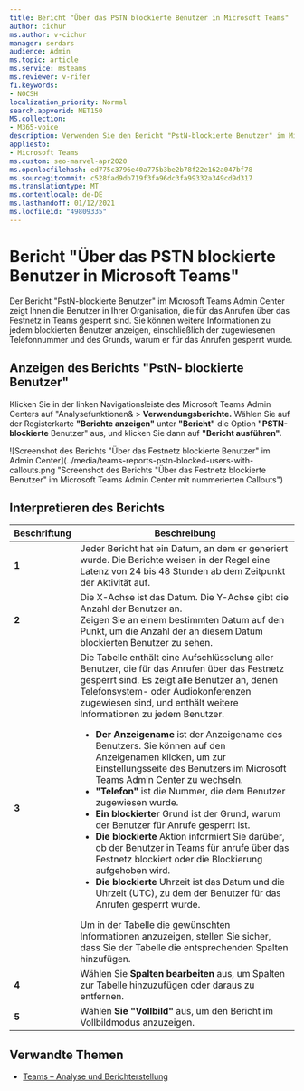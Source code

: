 ```yaml
---
title: Bericht "Über das PSTN blockierte Benutzer in Microsoft Teams"
author: cichur
ms.author: v-cichur
manager: serdars
audience: Admin
ms.topic: article
ms.service: msteams
ms.reviewer: v-rifer
f1.keywords:
- NOCSH
localization_priority: Normal
search.appverid: MET150
MS.collection:
- M365-voice
description: Verwenden Sie den Bericht "PstN-blockierte Benutzer" im Microsoft Teams Admin Center, um einen Überblick über die Teams-Benutzer in Ihrer Organisation zu erhalten, die für das Anrufen über das Festnetz gesperrt sind.
appliesto:
- Microsoft Teams
ms.custom: seo-marvel-apr2020
ms.openlocfilehash: ed775c3796e40a775b3be2b78f22e162a047bf78
ms.sourcegitcommit: c528fad9db719f3fa96dc3fa99332a349cd9d317
ms.translationtype: MT
ms.contentlocale: de-DE
ms.lasthandoff: 01/12/2021
ms.locfileid: "49809335"
---
```

# <a name="microsoft-teams-pstn-blocked-users-report"></a>Bericht "Über das PSTN blockierte Benutzer in Microsoft Teams"

Der Bericht "PstN-blockierte Benutzer" im Microsoft Teams Admin Center zeigt Ihnen die Benutzer in Ihrer Organisation, die für das Anrufen über das Festnetz in Teams gesperrt sind. Sie können weitere Informationen zu jedem blockierten Benutzer anzeigen, einschließlich der zugewiesenen Telefonnummer und des Grunds, warum er für das Anrufen gesperrt wurde.

## <a name="view-the-pstn-blocked-users-report"></a>Anzeigen des Berichts "PstN- blockierte Benutzer"

Klicken Sie in der linken Navigationsleiste des Microsoft Teams Admin Centers auf "Analysefunktionen&   >  **Verwendungsberichte.** Wählen Sie auf der Registerkarte **"Berichte anzeigen"** unter **"Bericht"** die Option **"PSTN-blockierte** Benutzer" aus, und klicken Sie dann auf **"Bericht ausführen".**

![Screenshot des Berichts "Über das Festnetz blockierte Benutzer" im Admin Center](../media/teams-reports-pstn-blocked-users-with-callouts.png "Screenshot des Berichts "Über das Festnetz blockierte Benutzer" im Microsoft Teams Admin Center mit nummerierten Callouts")

## <a name="interpret-the-report"></a>Interpretieren des Berichts

|Beschriftung |Beschreibung  |
|--------|-------------|
|**1**   |Jeder Bericht hat ein Datum, an dem er generiert wurde. Die Berichte weisen in der Regel eine Latenz von 24 bis 48 Stunden ab dem Zeitpunkt der Aktivität auf. |
|**2**   |Die X-Achse ist das Datum. Die Y-Achse gibt die Anzahl der Benutzer an. <br>Zeigen Sie an einem bestimmten Datum auf den Punkt, um die Anzahl der an diesem Datum blockierten Benutzer zu sehen. |
|**3**   |Die Tabelle enthält eine Aufschlüsselung aller Benutzer, die für das Anrufen über das Festnetz gesperrt sind.  Es zeigt alle Benutzer an, denen Telefonsystem- oder Audiokonferenzen zugewiesen sind, und enthält weitere Informationen zu jedem Benutzer. <ul><li>**Der Anzeigename** ist der Anzeigename des Benutzers. Sie können auf den Anzeigenamen klicken, um zur Einstellungsseite des Benutzers im Microsoft Teams Admin Center zu wechseln. </li> <li>**"Telefon"** ist die Nummer, die dem Benutzer zugewiesen wurde.</li> <li>**Ein blockierter** Grund ist der Grund, warum der Benutzer für Anrufe gesperrt ist.</li><li>**Die blockierte**  Aktion informiert Sie darüber, ob der Benutzer in Teams für anrufe über das Festnetz blockiert oder die Blockierung aufgehoben wird.</li> <li>**Die blockierte** Uhrzeit ist das Datum und die Uhrzeit (UTC), zu dem der Benutzer für das Anrufen gesperrt wurde.</li></li> </ul>Um in der Tabelle die gewünschten Informationen anzuzeigen, stellen Sie sicher, dass Sie der Tabelle die entsprechenden Spalten hinzufügen. |
|**4**   |Wählen Sie **Spalten bearbeiten** aus, um Spalten zur Tabelle hinzuzufügen oder daraus zu entfernen.|
|**5**   |Wählen **Sie "Vollbild"** aus, um den Bericht im Vollbildmodus anzuzeigen.|

## <a name="related-topics"></a>Verwandte Themen

- [Teams – Analyse und Berichterstellung](teams-reporting-reference.md)